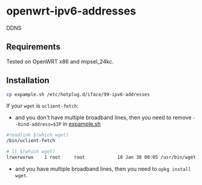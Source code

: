 # openwrt-ipv6-addresses

DDNS

## Requirements

Tested on OpenWRT x86 and mipsel_24kc.

## Installation

```bash
cp expample.sh /etc/hotplug.d/iface/99-ipv6-addresses
```

If your `wget` is `uclient-fetch`:

- and you don't have multiple broadband lines, then you need to remove `--bind-address=$IP` in [expample.sh](expample.sh)

```bash
#readlink $(which wget)
/bin/uclient-fetch

# ll $(which wget)
lrwxrwxrwx    1 root     root            18 Jan 30 00:05 /usr/bin/wget -> /bin/uclient-fetch*
```

- and you have multiple broadband lines, then you need to `opkg install wget`.
